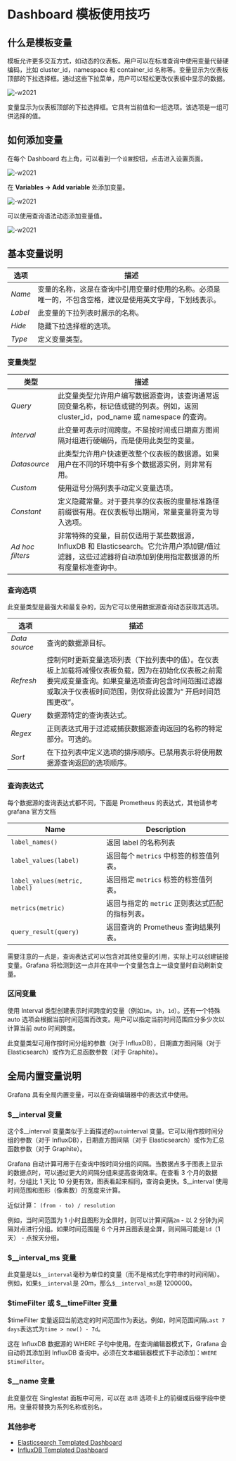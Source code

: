 # Dashboard 模板使用技巧

## 什么是模板变量

模板允许更多交互方式，如动态的仪表板。用户可以在标准查询中使用变量代替硬编码，比如 cluster_id，namespace 和 container_id 名称等。变量显示为仪表板顶部的下拉选择框。通过这些下拉菜单，用户可以轻松更改仪表板中显示的数据。

![-w2021](./_image/2020-11-17-10-50-29.jpg)


变量显示为仪表板顶部的下拉选择框。它具有当前值和一组选项。该选项是一组可供选择的值。

## 如何添加变量

在每个 Dashboard 右上角，可以看到一个`设置`按钮，点击进入设置页面。

![-w2021](./_image/2020-11-17-11-00-35.jpg)

在 **Variables -> Add variable** 处添加变量。

![-w2021](./_image/2020-11-17-10-57-10.jpg)

可以使用查询语法动态添加变量值。

![-w2021](./_image/2020-11-17-10-58-14.jpg)

## 基本变量说明

选项 | 描述
------- | --------
*Name* | 变量的名称，这是在查询中引用变量时使用的名称。必须是唯一的，不包含空格，建议是使用英文字母，下划线表示。
*Label* | 此变量的下拉列表时展示的名称。
*Hide* | 隐藏下拉选择框的选项。
*Type* | 定义变量类型。


### 变量类型

类型 | 描述
------- | --------
*Query* | 此变量类型允许用户编写数据源查询，该查询通常返回变量名称，标记值或键的列表。例如，返回 cluster_id，pod_name 或 namespace 的查询。
*Interval* | 此变量可表示时间跨度。不是按时间或日期直方图间隔对组进行硬编码，而是使用此类型的变量。
*Datasource* | 此类型允许用户快速更改整个仪表板的数据源。如果用户在不同的环境中有多个数据源实例，则非常有用。
*Custom* | 使用逗号分隔列表手动定义变量选项。
*Constant* | 定义隐藏常量。对于要共享的仪表板的度量标准路径前缀很有用。在仪表板导出期间，常量变量将变为导入选项。
*Ad hoc filters* | 非常特殊的变量，目前仅适用于某些数据源，InfluxDB 和 Elasticsearch。它允许用户添加键/值过滤器，这些过滤器将自动添加到使用指定数据源的所有度量标准查询中。

### 查询选项

此变量类型是最强大和最复杂的，因为它可以使用数据源查询动态获取其选项。

选项 | 描述
------- | --------
*Data source* | 查询的数据源目标。
*Refresh* | 控制何时更新变量选项列表（下拉列表中的值）。在仪表板上加载将减慢仪表板负载，因为在初始化仪表板之前需要完成变量查询。如果变量选项查询包含时间范围过滤器或取决于仪表板时间范围，则仅将此设置为“ 开启时间范围更改”。
*Query* | 数据源特定的查询表达式。
*Regex* | 正则表达式用于过滤或捕获数据源查询返回的名称的特定部分。可选的。
*Sort* | 在下拉列表中定义选项的排序顺序。已禁用表示将使用数据源查询返回的选项顺序。

### 查询表达式

每个数据源的查询表达式都不同，下面是 Prometheus 的表达式，其他请参考 grafana 官方文档

| Name                                     | Description                                                                    |
| -------------------------------- |------------------------------------------------------------ |
| `label_names()`                     | 返回 label 的名称列表                                                    |
| `label_values(label)`             | 返回每个 `metrics` 中标签的标签值列表。               |
| `label_values(metric, label)`  | 返回指定 `metrics` 标签的标签值列表。                  |
| `metrics(metric)`                  | 返回与指定的 `metric` 正则表达式匹配的指标列表。  |
| `query_result(query)`            | 返回查询的 Prometheus 查询结果列表。                |

需要注意的一点是，查询表达式可以包含对其他变量的引用，实际上可以创建链接变量。Grafana 将检测到这一点并在其中一个变量包含上一级变量时自动刷新变量。

### 区间变量

使用 Interval 类型创建表示时间跨度的变量（例如`1m`，`1h`，`1d`）。还有一个特殊 auto 选项会根据当前时间范围而改变。用户可以指定当前时间范围应分多少次以计算当前 auto 时间跨度。

此变量类型可用作按时间分组的参数（对于 InfluxDB），日期直方图间隔（对于 Elasticsearch）或作为汇总函数参数（对于 Graphite）。

## 全局内置变量说明

Grafana 具有全局内置变量，可以在查询编辑器中的表达式中使用。

### $__interval 变量

这个$__interval 变量类似于上面描述的`auto`interval 变量。它可以用作按时间分组的参数（对于 InfluxDB），日期直方图间隔（对于 Elasticsearch）或作为汇总函数参数（对于 Graphite）。

Grafana 自动计算可用于在查询中按时间分组的间隔。当数据点多于图表上显示的数据点时，可以通过更大的间隔分组来提高查询效率。在查看 3 个月的数据时，分组比 1 天比 10 分更有效，图表看起来相同，查询会更快。$__interval 使用时间范围和图形（像素数）的宽度来计算。

近似计算： `(from - to) / resolution`

例如，当时间范围为 1 小时且图形为全屏时，则可以计算间隔`2m` - 以 2 分钟为间隔对点进行分组。如果时间范围是 6 个月并且图表是全屏，则间隔可能是`1d`（1 天） - 点按天分组。

### $__interval_ms 变量

此变量是以`$__interval`毫秒为单位的变量（而不是格式化字符串的时间间隔）。例如，如果`$__interval`是 20m，那么`$__interval_ms`是 1200000。

### $timeFilter 或 $__timeFilter 变量

$timeFilter 变量返回当前选定的时间范围作为表达。例如，时间范围间隔`Last 7 days`表达式为`time > now() - 7d`。

这在 InfluxDB 数据源的 WHERE 子句中使用。在查询编辑器模式下，Grafana 会自动将其添加到 InfluxDB 查询中。必须在文本编辑器模式下手动添加：`WHERE $timeFilter`。

### $__name 变量

此变量仅在 Singlestat 面板中可用，可以在 `选项` 选项卡上的前缀或后缀字段中使用。变量将替换为系列名称或别名。

### 其他参考

- [Elasticsearch Templated Dashboard](http://play.grafana.org/dashboard/db/elasticsearch-templated)
- [InfluxDB Templated Dashboard](http://play.grafana.org/dashboard/db/influxdb-templated-queries)
